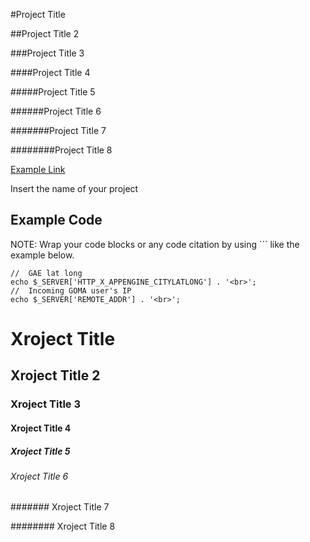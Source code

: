 #Project Title

##Project Title 2

###Project Title 3

####Project Title 4

#####Project Title 5

######Project Title 6

#######Project Title 7

########Project Title 8

[Example Link](http://phpfickes.appspot.com "My PHP sandbox, not GOMA yet")

Insert the name of your project

## Example Code
NOTE: Wrap your code blocks or any code citation by using ``` like the example below.
```
//	GAE lat long
echo $_SERVER['HTTP_X_APPENGINE_CITYLATLONG'] . '<br>';
//	Incoming GOMA user's IP
echo $_SERVER['REMOTE_ADDR'] . '<br>';
```


# Xroject Title

## Xroject Title 2

### Xroject Title 3

#### Xroject Title 4

##### Xroject Title 5

###### Xroject Title 6

####### Xroject Title 7

######## Xroject Title 8
